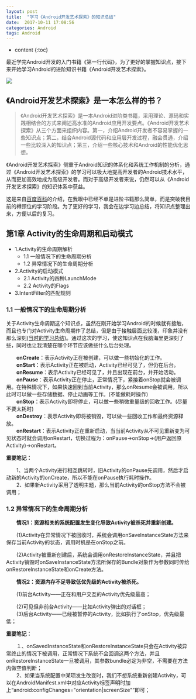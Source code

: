 ```yaml
---
layout: post
title:  "学习《Android开发艺术探索》的知识总结"
date:  2017-10-11 17:08:56
categories: Android
tags: Android
---
```

* content
{:toc}

最近学完Android开发的入门书籍《第一行代码》，为了更好的掌握知识点，接下来开始学习Android的进阶知识书籍《Android开发艺术探索》。





![](https://i.imgur.com/kXgxhal.jpg)

## 《Android开发艺术探索》是一本怎么样的书？

> 《Android开发艺术探索》是一本Android进阶类书籍，采用理论、源码和实践相结合的方式来阐述高水准的Android应用开发要点。《Android开发艺术探索》从三个方面来组织内容。第一，介绍Android开发者不容易掌握的一些知识点；第二，结合Android源代码和应用层开发过程，融会贯通，介绍一些比较深入的知识点；第三，介绍一些核心技术和Android的性能优化思想。


> 
《Android开发艺术探索》侧重于Android知识的体系化和系统工作机制的分析，通过《Android开发艺术探索》的学习可以极大地提高开发者的Android技术水平，从而更加高效地成为高级开发者。而对于高级开发者来说，仍然可以从《Android开发艺术探索》的知识体系中获益。

这是来自[百度百科](https://baike.baidu.com/item/Android%E5%BC%80%E5%8F%91%E8%89%BA%E6%9C%AF%E6%8E%A2%E7%B4%A2/18526051?fr=aladdin)的介绍，在我眼中已经不单是进阶书籍那么简单，而是突破我目前的樽颈位的学习阶段。为了更好的学习，我会在边学习边总结，将知识点整理出来，方便以后的复习。

## 第1章 Activity的生命周期和启动模式

- 1.Activity的生命周期解析
  - 1.1 一般情况下的生命周期分析
  - 1.2 异常情况下的生命周期分析
- 2.Activity的启动模式
  - 2.1 Activity的四种LaunchMode
  - 2.2 Activity的Flags
- 3.IntentFilter的匹配规则

### 1.1 一般情况下的生命周期分析

关于Activity生命周期这个知识点，虽然在刚开始学习Android的时候就有接触，而且也专门对Activity生命周期作了总结，但是由于接触层面比较浅，印象并没有那么深刻[(当时的学习总结)](http://blog.csdn.net/qq_26849491/article/details/51241356)。通过这次的学习，使这知识点在我脑海里更深刻了些，同时也让我清楚在哪个环节应该做些什么后台处理。

　　**onCreate**：表示Activity正在被创建，可以做一些初始化的工作。</br>
　　**onStart**：表示Activity正在被启动，Activity已经可见了，但仍在后台。</br>
　　**onResume**：表示Activity已经可见了，并且出现在前台，并开始活动。</br>
　　**onPause**：表示Activity正在停止，正常情况下，紧接着onStop就会被调用。在特殊情况下，如果快速回到当前Activity，那么onResume会被调用，所以此时可以做一些存储数据、停止动画等工作。(不能做耗时操作)</br>
　　**onStop**：表示Activity即将停止，可以做一些稍微重量级的回收工作。(尽量不要太耗时)</br>
　　**onDestroy**：表示Activity即将被销毁，可以做一些回收工作和最终资源释放。</br>
　　**onRestart**：表示Activity正在重新启动，当当前Activity从不可见重新变为可见状态时就会调用onRestart，切换过程为：onPause->onStop->(用户返回原Activity)->onRestart。


**重要笔记：**

　　1、当两个Activity进行相互跳转时，旧Activity的onPause先调用，然后才启动新的Activity的onCreate，所以不能在onPause执行耗时操作。</br>
　　2、如果新Activity采用了透明主题，那么当前Activity的onStop方法不会被调用；


### 1.2 异常情况下的生命周期分析


　　**情况1：资源相关的系统配置发生变化导致Activity被杀死并重新创建。**

　　(1)Activity在异常情况下被回收时，系统会调用onSaveInstanceState方法来保存当前Activity的状态，调用时机是在onStop之前。  

　　(2)Activity被重新创建后，系统会调用onRestoreInstanceState，并且把Activity销毁时onSaveInstanceState方法所保存的Bundle对象作为参数同时传给onRestoreInstanceState和onCreate方法。


　　**情况2：资源内存不足导致低优先级的Activity被杀死。**

　　(1)前台Activity——正在和用户交互的Activity优先级最高；  

　　(2)可见但非前台Activity——比如Activity弹出的对话框； </br>
　　(3)后台Activity——已经被暂停的Activity，比如执行了onStop，优先级最低； </br>

**重要笔记：**

　　１、onSavedInstanceState和onRestoreInstanceState只会在Activity被异常终止的情况下被调用，正常情况下系统不会回调这两个方法，并且onRestoreInstanceState一旦被调用，其参数bundle必定为非空，不需要在方法内做空值判断；</br>
　　2、如果当系统配置中某项发生改变时，我们不想系统重新创建Activity，可以在AndroidManifest.xml中对应Activity标签声明时加上“android:configChanges="orientation|screenSize"”即可；






